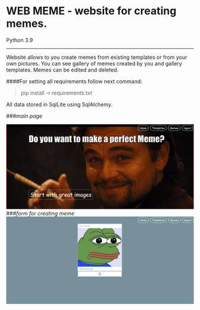 # WEB MEME - website for creating memes.

Python 3.9

------------------------------------------------------
Website allows to you create memes from existing templates or from your own pictures.
You can see gallery of memes created by you and gallery templates. Memes can be edited and deleted.

####For setting all requirements follow next command:

> pip install -r requirements.txt 

All data stored in SqlLite using SqlAlchemy.

###_main page_

![img.png](screenshots/main_page.png)
###_form for creating meme_
![img_1.png](screenshots/creating_meme_page.png)
